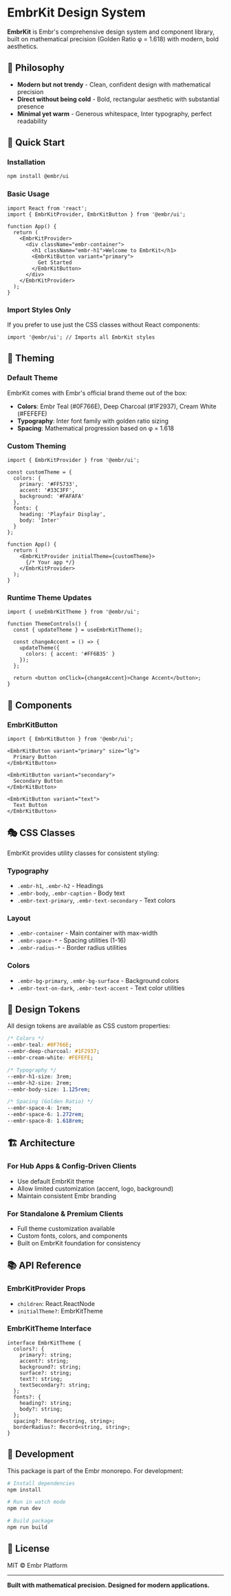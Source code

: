 # EmbrKit Design System

**EmbrKit** is Embr's comprehensive design system and component library, built on mathematical precision (Golden Ratio φ = 1.618) with modern, bold aesthetics.

## 🎯 Philosophy

- **Modern but not trendy** - Clean, confident design with mathematical precision
- **Direct without being cold** - Bold, rectangular aesthetic with substantial presence  
- **Minimal yet warm** - Generous whitespace, Inter typography, perfect readability

## 🚀 Quick Start

### Installation

```bash
npm install @embr/ui
```

### Basic Usage

```tsx
import React from 'react';
import { EmbrKitProvider, EmbrKitButton } from '@embr/ui';

function App() {
  return (
    <EmbrKitProvider>
      <div className="embr-container">
        <h1 className="embr-h1">Welcome to EmbrKit</h1>
        <EmbrKitButton variant="primary">
          Get Started
        </EmbrKitButton>
      </div>
    </EmbrKitProvider>
  );
}
```

### Import Styles Only

If you prefer to use just the CSS classes without React components:

```tsx
import '@embr/ui'; // Imports all EmbrKit styles
```

## 🎨 Theming

### Default Theme

EmbrKit comes with Embr's official brand theme out of the box:

- **Colors**: Embr Teal (#0F766E), Deep Charcoal (#1F2937), Cream White (#FEFEFE)
- **Typography**: Inter font family with golden ratio sizing
- **Spacing**: Mathematical progression based on φ = 1.618

### Custom Theming

```tsx
import { EmbrKitProvider } from '@embr/ui';

const customTheme = {
  colors: {
    primary: '#FF5733',
    accent: '#33C3FF',
    background: '#FAFAFA'
  },
  fonts: {
    heading: 'Playfair Display',
    body: 'Inter'
  }
};

function App() {
  return (
    <EmbrKitProvider initialTheme={customTheme}>
      {/* Your app */}
    </EmbrKitProvider>
  );
}
```

### Runtime Theme Updates

```tsx
import { useEmbrKitTheme } from '@embr/ui';

function ThemeControls() {
  const { updateTheme } = useEmbrKitTheme();

  const changeAccent = () => {
    updateTheme({
      colors: { accent: '#FF6B35' }
    });
  };

  return <button onClick={changeAccent}>Change Accent</button>;
}
```

## 🧩 Components

### EmbrKitButton

```tsx
import { EmbrKitButton } from '@embr/ui';

<EmbrKitButton variant="primary" size="lg">
  Primary Button
</EmbrKitButton>

<EmbrKitButton variant="secondary">
  Secondary Button  
</EmbrKitButton>

<EmbrKitButton variant="text">
  Text Button
</EmbrKitButton>
```

## 🎭 CSS Classes

EmbrKit provides utility classes for consistent styling:

### Typography
- `.embr-h1`, `.embr-h2` - Headings
- `.embr-body`, `.embr-caption` - Body text
- `.embr-text-primary`, `.embr-text-secondary` - Text colors

### Layout
- `.embr-container` - Main container with max-width
- `.embr-space-*` - Spacing utilities (1-16)
- `.embr-radius-*` - Border radius utilities

### Colors
- `.embr-bg-primary`, `.embr-bg-surface` - Background colors
- `.embr-text-on-dark`, `.embr-text-accent` - Text color utilities

## 📐 Design Tokens

All design tokens are available as CSS custom properties:

```css
/* Colors */
--embr-teal: #0F766E;
--embr-deep-charcoal: #1F2937;
--embr-cream-white: #FEFEFE;

/* Typography */
--embr-h1-size: 3rem;
--embr-h2-size: 2rem;
--embr-body-size: 1.125rem;

/* Spacing (Golden Ratio) */
--embr-space-4: 1rem;
--embr-space-6: 1.272rem;
--embr-space-8: 1.618rem;
```

## 🏗️ Architecture

### For Hub Apps & Config-Driven Clients
- Use default EmbrKit theme
- Allow limited customization (accent, logo, background)
- Maintain consistent Embr branding

### For Standalone & Premium Clients  
- Full theme customization available
- Custom fonts, colors, and components
- Built on EmbrKit foundation for consistency

## 📚 API Reference

### EmbrKitProvider Props
- `children`: React.ReactNode
- `initialTheme?`: EmbrKitTheme

### EmbrKitTheme Interface
```tsx
interface EmbrKitTheme {
  colors?: {
    primary?: string;
    accent?: string;
    background?: string;
    surface?: string;
    text?: string;
    textSecondary?: string;
  };
  fonts?: {
    heading?: string;
    body?: string;
  };
  spacing?: Record<string, string>;
  borderRadius?: Record<string, string>;
}
```

## 🔧 Development

This package is part of the Embr monorepo. For development:

```bash
# Install dependencies
npm install

# Run in watch mode
npm run dev

# Build package
npm run build
```

## 📄 License

MIT © Embr Platform

---

**Built with mathematical precision. Designed for modern applications.** 